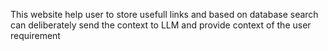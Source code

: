 This website help user to store usefull links and based on database search can deliberately send the context to LLM and provide context of the user requirement
